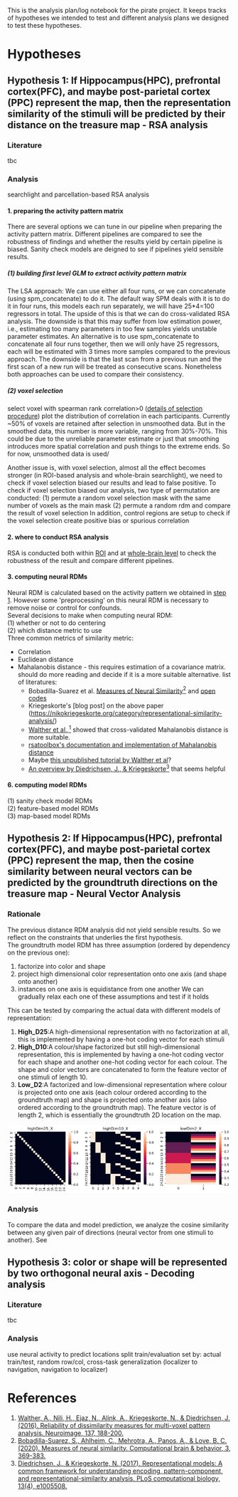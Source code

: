This is the analysis plan/log notebook for the pirate project. It keeps tracks of hypotheses we intended to test and different analysis plans we designed to test these hypotheses.

# Hypotheses
## Hypothesis 1: If Hippocampus(HPC), prefrontal cortex(PFC), and maybe post-parietal cortex (PPC) represent the map, then the representation similarity of the stimuli will be predicted by their distance on the treasure map - RSA analysis
### Literature
tbc
### Analysis
searchlight and parcellation-based RSA analysis

#### 1. preparing the activity pattern matrix
There are several options we can tune in our pipeline when preparing the activity pattern matrix. Different pipelines are compared to see the robustness of findings and whether the results yield by certain pipeline is biased. Sanity check models are deigned to see if pipelines yield sensible results.
##### (1) building first level GLM to extract activity pattern matrix
The LSA approach: We can use either all four runs, or we can concatenate (using spm_concatenate) to do it.
The default way SPM deals with it is to do it in four runs, this models each run separately, we will have 25*4=100 regressors in total. The upside of this is that we can do cross-validated RSA analysis. The downside is that this may suffer from low estimation power, i.e., estimating too many parameters in too few samples yields unstable parameter estimates. An alternative is to use spm_concatenate to concatenate all four runs together, then we will only have 25 regressors, each will be estimated with 3 times more samples compared to the previous approach. The downside is that the last scan from a previous run and the first scan of a new run will be treated as consecutive scans. Nonetheless both approaches can be used to compare their consistency. 
##### (2) voxel selection
select voxel with spearman rank correlation>0 ([details of selection procedure](/scripts/multivariate/MultivariateAnalysisPipeline.md#3-reliability-map-calculation))
plot the distribution of correlation in each participants. Currently ~50% of voxels are retained after selection in unsmoothed data. But in the smoothed data, this number is more variable, ranging from 30%-70%. This could be due to the unreliable parameter estimate or just that smoothing introduces more spatial correlation and push things to the extreme ends. So for now, unsmoothed data is used/

Another issue is, with voxel selection, almost all the effect becomes stronger (in ROI-based analysis and whole-brain searchlight), we need to check if voxel selection biased our results and lead to false positive. To check if voxel selection biased our analysis, two type of permutation are conducted:
(1) permute a random voxel selection mask with the same number of voxels as the main mask
(2) permute a random rdm and compare the result of voxel selection
In addition, control regions are setup to check if the voxel selection create positive bias or spurious correlation

#### 2. where to conduct RSA analysis
RSA is conducted both within [ROI](/scripts/multivariate/MultivariateAnalysisPipeline.md#1-brain-parcellation-based-rsa-obtaining-roi-masks-from-aal-parcellation) and at [whole-brain level](/scripts/multivariate/MultivariateAnalysisPipeline.md#2-whole-brain-searchlight-rsa-obtaining-spherical-searchlight-regions) to check the robustness of the result and compare different pipelines.

#### 3. computing neural RDMs
Neural RDM is calculated based on the activity pattern we obtained in [step 1](/AnalysisPlanNoteBook.md#1-preparing-the-activity-pattern-matrix). However some 'preprocessing' on this neural RDM is necessary to remove noise or control for confounds.  
Several decisions to make when computing neural RDM:  
(1) whether or not to do centering  
(2) which distance metric to use  
Three common metrics of similarity metric:  
- Correlation  
- Euclidean distance
- Mahalanobis distance - this requires estimation of a covariance matrix. should do more reading and decide if it is a more suitable alternative. list of literatures:
   - Bobadilla-Suarez et al. [Measures of Neural Similarity](https://doi.org/10.1007/s42113-019-00068-5)[<sup>2</sup>](/AnalysisPlanNoteBook.md#references) and [open codes](https://osf.io/5a6bd/?view_only=)
   - Kriegeskorte's [blog post] on the above paper (https://nikokriegeskorte.org/category/representational-similarity-analysis/)
   - [Walther et al.,](https://doi.org/10.1016/j.neuroimage.2015.12.012)[<sup>1</sup>](/AnalysisPlanNoteBook.md#references) showed that cross-validated Mahalanobis distance is more suitable.
   - [rsatoolbox's documentation and implementation of Mahalanobis distance](https://rsatoolbox.readthedocs.io/en/latest/distances.html)
   - Maybe [this unpublished tutorial by Walther et al](https://www.mrc-cbu.cam.ac.uk/wp-content/uploads/www/sites/3/2014/10/Walther_etAl_representationalfMRIanalysis_unpublishedDraft.pdf)?
   - [An overview by Diedrichsen, J., & Kriegeskorte](https://doi.org/10.1371/journal.pcbi.1005508)[<sup>3</sup>](/AnalysisPlanNoteBook.md#references) that seems helpful

#### 6. computing model RDMs
(1) sanity check model RDMs  
(2) feature-based model RDMs  
(3) map-based model RDMs  

## Hypothesis 2: If Hippocampus(HPC), prefrontal cortex(PFC), and maybe post-parietal cortex (PPC) represent the map, then the cosine similarity between neural vectors can be predicted by the groundtruth directions on the treasure map - Neural Vector Analysis
### Rationale
The previous distance RDM analysis did not yield sensible results. So we reflect on the constraints that underlies the first hypothesis.  
The groundtruth model RDM has three assumption (ordered by dependency on the previous one):
1) factorize into color and shape
2) project high dimensional color representation onto one axis (and shape onto another)
3) instances on one axis is equidistance from one another
We can gradually relax each one of these assumptions and test if it holds

This can be tested by comparing the actual data with different models of representation: 
1) **High_D25**:A high-dimensional representation with no factorization at all, this is implemented by having a one-hot coding vector for each stimuli 
2) **High_D10**:A colour/shape factorized but still high-dimensional representation, this is implemented by having a one-hot coding vector for each shape and another one-hot coding vector for each colour. The shape and color vectors are concatenated to form the feature vector of one stimuli of length 10.
3) **Low_D2**:A factorized and low-dimensional representation where colour is projected onto one axis (each colour ordered according to the groundtruth map) and shape is projected onto another axis (also ordered according to the groundtruth map). The feature vector is of length 2, which is essentially the groundtruth 2D location on the map.

![**feature matrices for different models of representation**](/plot/featurematrix_by_representationmodels.png)  


### Analysis
To compare the data and model prediction, we analyze the cosine similarity between any given pair of directions (neural vector from one stimuli to another). See 
###

## Hypothesis 3: color or shape will be represented by two orthogonal neural axis - Decoding analysis
### Literature
tbc
### Analysis
use neural activity to predict locations
split train/evaluation set by: actual train/test, random row/col, cross-task generalization (localizer to navigation, navigation to localizer)


# References
1. [Walther, A., Nili, H., Ejaz, N., Alink, A., Kriegeskorte, N., & Diedrichsen, J. (2016). Reliability of dissimilarity measures for multi-voxel pattern analysis. Neuroimage, 137, 188-200.](https://doi.org/10.1016/j.neuroimage.2015.12.012)  
2. [Bobadilla-Suarez, S., Ahlheim, C., Mehrotra, A., Panos, A., & Love, B. C. (2020). Measures of neural similarity. Computational brain & behavior, 3, 369-383.](https://doi.org/10.1007/s42113-019-00068-5)  
3. [Diedrichsen, J., & Kriegeskorte, N. (2017). Representational models: A common framework for understanding encoding, pattern-component, and representational-similarity analysis. PLoS computational biology, 13(4), e1005508.](https://doi.org/10.1371/journal.pcbi.1005508)